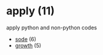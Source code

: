 # apply (11)
apply python and non-python codes

+ [sode](sode/README.md) (6)
+ [growth](growth/README.md) (5)
